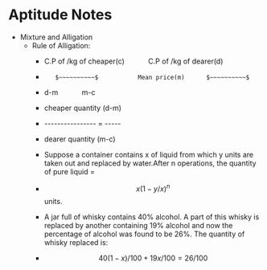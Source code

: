 # Aptitude Notes

* Mixture and Alligation
  * Rule of Alligation:
    * C.P of /kg of cheaper(c)      $~~~~~~~~~~$       C.P of /kg of dearer(d)
    *        $~~~~~~~~~~$           Mean price(m)      $~~~~~~~~~~$
    * d-m     $~~~~~~~~~~$ m-c
    
    *   cheaper quantity    (d-m)
    *   ---------------- =  -----
    *   dearer quantity     (m-c)


    * Suppose a container contains x of liquid from which y units are taken out and replaced by water.After n operations, the quantity of pure liquid = 
    * $$x (1 - y/x)^n$$ units.

    * A jar full of whisky contains 40% alcohol. A part of this whisky is replaced by another containing 19% alcohol and now the percentage of alcohol was found to be 26%. The quantity of whisky replaced is: 
    * $$40(1-x)/100+19x/100 = 26/100$$
    

